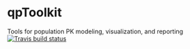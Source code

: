 # qpToolkit
Tools for population PK modeling, visualization, and reporting
[![Travis build status](https://travis-ci.org/qPharmetra/qpToolkit.svg?branch=master)](https://travis-ci.org/qPharmetra/qpToolkit)
